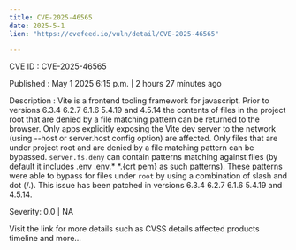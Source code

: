 ```yaml
---
title: CVE-2025-46565
date: 2025-5-1
lien: "https://cvefeed.io/vuln/detail/CVE-2025-46565"

---
```


CVE ID : CVE-2025-46565

Published :  May 1
2025
6:15 p.m. | 2 hours
27 minutes ago

Description : Vite is a frontend tooling framework for javascript. Prior to versions 6.3.4
6.2.7
6.1.6
5.4.19
and 4.5.14
the contents of files in the project root that are denied by a file matching pattern can be returned to the browser. Only apps explicitly exposing the Vite dev server to the network (using --host or server.host config option) are affected. Only files that are under project root and are denied by a file matching pattern can be bypassed. `server.fs.deny` can contain patterns matching against files (by default it includes .env
.env.*
*.{crt
pem} as such patterns). These patterns were able to bypass for files under `root` by using a combination of slash and dot (/.). This issue has been patched in versions 6.3.4
6.2.7
6.1.6
5.4.19
and 4.5.14.

Severity: 0.0 | NA

Visit the link for more details
such as CVSS details
affected products
timeline
and more...

